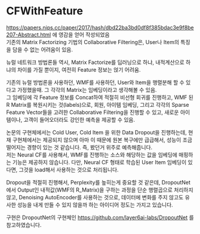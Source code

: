 # CFWithFeature
https://papers.nips.cc/paper/2017/hash/dbd22ba3bd0df8f385bdac3e9f8be207-Abstract.html 에 영감을 얻어 작성되었음 </br>
기존의 Matrix Factorizing 기법의 Collaborative Filtering은, User나 Item의 특징을 담을 수 없는 어려움이 있음. </br>

뉴럴 네트워크 방법론들 역시, Matrix Factorize를 딥러닝으로 하냐, 내적계산으로 하냐의 차이를 가질 뿐이지, 여전히 Feature 정보는 얹기 어려움. </br>

기존의 뉴럴 방법론을 사용하던, WMF를 사용하던, User와 Item을 행렬분해 할 수 있다고 가정했을때. 그 각각의 Matrix는 임베딩이라고 생각해볼 수 있음. </br>
그 임베딩에 각 Feature 정보를 Concat하여 적절히 비선형 회귀를 진행하고, WMF 된 R Matrix를 복원시키는 것(labels)으로, 회원, 아이템 임베딩, 그리고 각각의 Sparse Feature Vector들을 고려한 Collaborative Filtering을 진행할 수 있고, 새로운 아이템이나, 고객이 들어오더라도 강인한 예측을 제공할 수 있음. </br>

논문의 구현체에서는 Cold User, Cold Item 을 위한 Data Dropout을 진행하는데, 현재 구현체에서는 제공되지 않으며 아마 이 때문에 원본 복구에만 급급해서, 성능이 조금 떨어지는 경향이 있는 것 같습니다. 즉, 봤던거 위주로 예측해줍니다. </br>
저는 Neural CF를 사용해서, WMF를 진행하는 소스와 해당하는 값을 임베딩에 매핑하는 기능은 제공하지 않습니다. 다만, Neural CF 형태로 학습된 User Item 임베딩이 있다면, 그것을 load해서 사용하는 것으로 처리됩니다. </br>

Dropout을 적절히 진행해서, Perplexity를 높히는게 중요할 것 같은데, DropoutNet에서 Output인 내적값(WMF의 R_Matrix)을 구하는 과정을 단순 행렬곱으로 처리하지 않고, Denoising AutoEncoder를 사용하는 것으로, 데이터에 변화를 주지 않고도 유사한 성능을 내게 만들 수 있지 않을까 하는 아이디어 정도는 가지고 있습니다. </br>

구현은 DropoutNet의 구현체인 https://github.com/layer6ai-labs/DropoutNet 를 참고하였습니다.

